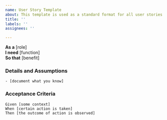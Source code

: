 ```yaml
---
name: User Story Template
about: This template is used as a standard format for all user stories
title: ''
labels: ''
assignees: ''

---
```


**As a** [role]  
**I need** [function]  
**So that** [benefit]  
      
### Details and Assumptions
    - [document what you know]      

### Acceptance Criteria     
    Given [some context]
    When [certain action is taken]
    Then [the outcome of action is observed]
